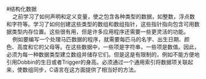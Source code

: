 #结构化数据
<br>
      之前学习了如何声明和定义变量，使之包含各种类型的数据，如整数，浮点数和字符等。学习了如何创建这些类型的数组和数组指针，这些指针指向包含可用数据类型内存位置。这些很有用，但是许多应用程序还需要一些更灵活的功能。<br>
      例如要编写一个处理马匹数据的程序，就需要每匹马的名字、出生日期、颜色、高度和它的父母等。在这些数据中，一些项是字符串，一些项是数值。因此，必须为每一种数据类型建立数组并储存它们。但是这是有限制的，例如不能方便地引用Dobbin的生日或者Trigger的身高。必须通过一个通用索引将数据项关联起来，使数组同步，C语言在这方面提供了相当好的方法。

